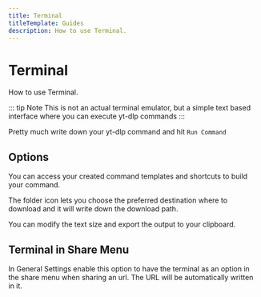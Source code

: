 ```yaml
---
title: Terminal
titleTemplate: Guides
description: How to use Terminal.
---
```


# Terminal
How to use Terminal.

::: tip Note
This is not an actual terminal emulator, but a simple text based interface where you can execute yt-dlp commands
:::

Pretty much write down your yt-dlp command and hit `Run Command`

## Options

You can access your created command templates and shortcuts to build your command.

The folder icon lets you choose the preferred destination where to download and it will write down the download path.

You can modify the text size and export the output to your clipboard.

## Terminal in Share Menu

In General Settings enable this option to have the terminal as an option in the share menu when sharing an url. The URL will be automatically written in it.
